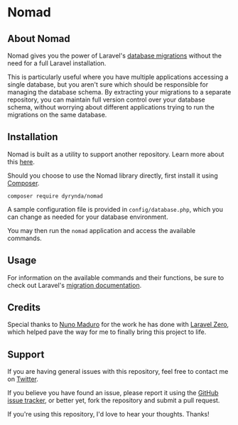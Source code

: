 # Nomad

## About Nomad

Nomad gives you the power of Laravel's [database migrations](https://laravel.com/docs/5.8/migrations) without the need for a full Laravel installation.

This is particularly useful where you have multiple applications accessing a single database, but you aren't sure which should be responsible for managing the database schema. By extracting your migrations to a separate repository, you can maintain full version control over your database schema, without worrying about different applications trying to run the migrations on the same database.

## Installation

Nomad is built as a utility to support another repository. Learn more about this [here](https://github.com/michaeldyrynda/vagabond).

Should you choose to use the Nomad library directly, first install it using [Composer](https://getcomposer.org).

```
composer require dyrynda/nomad
```

A sample configuration file is provided in `config/database.php`, which you can change as needed for your database environment.

You may then run the `nomad` application and access the available commands.

## Usage

For information on the available commands and their functions, be sure to check out Laravel's [migration documentation](https://laravel.com/docs/5.5/migrations).

## Credits

Special thanks to [Nuno Maduro](https://twitter.com/enunomaduro) for the work he has done with [Laravel Zero](http://laravel-zero.com), which helped pave the way for me to finally bring this project to life.

## Support

If you are having general issues with this repository, feel free to contact me on [Twitter](https://twitter.com/michaeldyrynda).

If you believe you have found an issue, please report it using the [GitHub issue tracker](https://github.com/michaeldyrynda/nomad/issues), or better yet, fork the repository and submit a pull request.

If you're using this repository, I'd love to hear your thoughts. Thanks!
